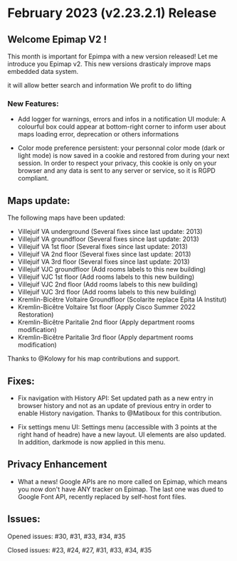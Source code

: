 # February 2023 (v2.23.2.1) Release

## Welcome Epimap V2 !

This month is important for Epimpa with a new version released! Let me introduce you Epimap v2. This new versions drasticaly improve maps embedded data system. 

it will allow better search and information
We profit to do lifting

### New Features:

- Add logger for warnings, errors and infos in a notification UI module: A colourful box could appear at bottom-right corner to inform user about maps loading error, deprecation or others informations

- Color mode preference persistent: your personnal color mode (dark or light mode) is now saved in a cookie and restored from during your next session. In order to respect your privacy, this cookie is only on your browser and any data is sent to any server or service, so it is RGPD compliant.

## Maps update:

The following maps have been updated:

- Villejuif VA underground (Several fixes since last update: 2013)
- Villejuif VA groundfloor (Several fixes since last update: 2013)
- Villejuif VA 1st floor (Several fixes since last update: 2013)
- Villejuif VA 2nd floor (Several fixes since last update: 2013)
- Villejuif VA 3rd floor (Several fixes since last update: 2013)
- Villejuif VJC groundfloor (Add rooms labels to this new building)
- Villejuif VJC 1st floor (Add rooms labels to this new building)
- Villejuif VJC 2nd floor (Add rooms labels to this new building)
- Villejuif VJC 3rd floor (Add rooms labels to this new building)
- Kremlin-Bicêtre Voltaire Groundfloor (Scolarite replace Epita IA Institut)
- Kremlin-Bicêtre Voltaire 1st floor (Apply Cisco Summer 2022 Restoration)
- Kremlin-Bicêtre Paritalie 2nd floor (Apply department rooms modification)
- Kremlin-Bicêtre Paritalie 3rd floor (Apply department rooms modification)

Thanks to @Kolowy for his map contributions and support.

## Fixes:

- Fix navigation with History API: Set updated path as a new entry in browser history and not as an update of previous entry in order to enable History navigation. Thanks to @Matiboux for this contribution.

- Fix settings menu UI: Settings menu (accessible with 3 points at the right hand of headre) have a new layout. UI elements are also updated. In addition, darkmode is now applied in this menu.

## Privacy Enhancement

- What a news! Google APIs are no more called on Epimap, which means you now don't have ANY tracker on Epimap. The last one was dued to Google Font API, recently replaced by self-host font files.

## Issues:

Opened issues: #30, #31, #33, #34, #35

Closed issues: #23, #24, #27, #31, #33, #34, #35